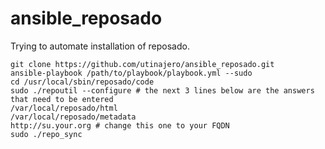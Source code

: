 ansible_reposado
================

Trying to automate installation of reposado. 

	git clone https://github.com/utinajero/ansible_reposado.git 
	ansible-playbook /path/to/playbook/playbook.yml --sudo
	cd /usr/local/sbin/reposado/code
	sudo ./repoutil --configure # the next 3 lines below are the answers that need to be entered
	/var/local/reposado/html
	/var/local/reposado/metadata
	http://su.your.org # change this one to your FQDN
	sudo ./repo_sync
  	
